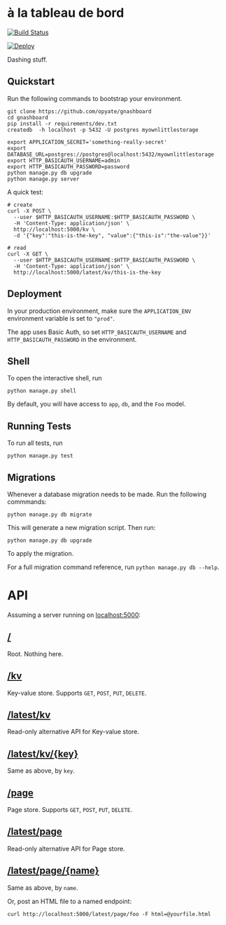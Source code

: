# à la tableau de bord

[![Build Status](https://travis-ci.org/opyate/gnashboard/.svg)](https://travis-ci.org/opyate/gnashboard)

[![Deploy](https://www.herokucdn.com/deploy/button.png)](https://heroku.com/deploy)


Dashing stuff.


## Quickstart

Run the following commands to bootstrap your environment.

    git clone https://github.com/opyate/gnashboard
    cd gnashboard
    pip install -r requirements/dev.txt
    createdb  -h localhost -p 5432 -U postgres myownlittlestorage

    export APPLICATION_SECRET='something-really-secret'
    export DATABASE_URL=postgres://postgres@localhost:5432/myownlittlestorage
    export HTTP_BASICAUTH_USERNAME=admin
    export HTTP_BASICAUTH_PASSWORD=password
    python manage.py db upgrade
    python manage.py server


A quick test:

    # create
    curl -X POST \
      --user $HTTP_BASICAUTH_USERNAME:$HTTP_BASICAUTH_PASSWORD \
      -H 'Content-Type: application/json' \
      http://localhost:5000/kv \
      -d '{"key":"this-is-the-key", "value":{"this-is":"the-value"}}'

    # read
    curl -X GET \
      --user $HTTP_BASICAUTH_USERNAME:$HTTP_BASICAUTH_PASSWORD \
      -H 'Content-Type: application/json' \
      http://localhost:5000/latest/kv/this-is-the-key


## Deployment

In your production environment, make sure the ``APPLICATION_ENV`` environment variable is set to ``"prod"``.

The app uses Basic Auth, so set `HTTP_BASICAUTH_USERNAME` and `HTTP_BASICAUTH_PASSWORD` in the environment.

## Shell

To open the interactive shell, run

    python manage.py shell

By default, you will have access to ``app``, ``db``, and the ``Foo`` model.

## Running Tests

To run all tests, run

    python manage.py test


## Migrations

Whenever a database migration needs to be made. Run the following commmands:

    python manage.py db migrate

This will generate a new migration script. Then run:

    python manage.py db upgrade

To apply the migration.

For a full migration command reference, run ``python manage.py db --help``.

# API

Assuming a server running on [localhost:5000](http://localhost:5000):

## [/](http://localhost:5000/)

Root. Nothing here.

## [/kv](http://localhost:5000/kv)

Key-value store.
Supports `GET`, `POST`, `PUT`, `DELETE`.

## [/latest/kv](http://localhost:5000/latest/kv)

Read-only alternative API for Key-value store.

## [/latest/kv/{key}](http://localhost:5000/latest/kv/{key})

Same as above, by `key`.

## [/page](http://localhost:5000/page)

Page store.
Supports `GET`, `POST`, `PUT`, `DELETE`.

## [/latest/page](http://localhost:5000/latest/page)

Read-only alternative API for Page store.

## [/latest/page/{name}](http://localhost:5000/latest/page/{name})

Same as above, by `name`.

Or, post an HTML file to a named endpoint:

    curl http://localhost:5000/latest/page/foo -F html=@yourfile.html

